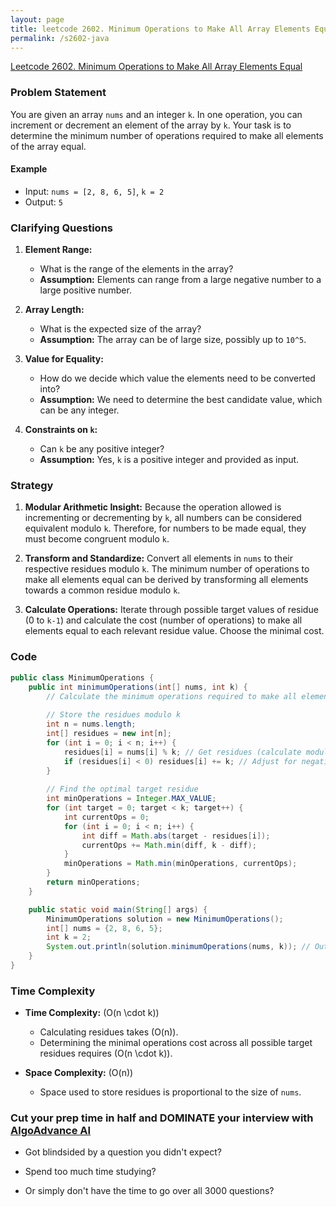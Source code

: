 ```yaml
---
layout: page
title: leetcode 2602. Minimum Operations to Make All Array Elements Equal
permalink: /s2602-java
---
```

[Leetcode 2602. Minimum Operations to Make All Array Elements Equal](https://algoadvance.github.io/algoadvance/l2602)
### Problem Statement
You are given an array `nums` and an integer `k`. In one operation, you can increment or decrement an element of the array by `k`. Your task is to determine the minimum number of operations required to make all elements of the array equal.

#### Example
- Input: `nums = [2, 8, 6, 5]`, `k = 2`
- Output: `5`

### Clarifying Questions
1. **Element Range:**
   - What is the range of the elements in the array?
   - **Assumption:** Elements can range from a large negative number to a large positive number.

2. **Array Length:**
   - What is the expected size of the array?
   - **Assumption:** The array can be of large size, possibly up to `10^5`.

3. **Value for Equality:**
   - How do we decide which value the elements need to be converted into?
   - **Assumption:** We need to determine the best candidate value, which can be any integer.

4. **Constraints on `k`:**
   - Can `k` be any positive integer?
   - **Assumption:** Yes, `k` is a positive integer and provided as input.

### Strategy
1. **Modular Arithmetic Insight:** Because the operation allowed is incrementing or decrementing by `k`, all numbers can be considered equivalent modulo `k`. Therefore, for numbers to be made equal, they must become congruent modulo `k`.

2. **Transform and Standardize:** Convert all elements in `nums` to their respective residues modulo `k`. The minimum number of operations to make all elements equal can be derived by transforming all elements towards a common residue modulo `k`.

3. **Calculate Operations:** Iterate through possible target values of residue (0 to `k-1`) and calculate the cost (number of operations) to make all elements equal to each relevant residue value. Choose the minimal cost.

### Code
```java
public class MinimumOperations {
    public int minimumOperations(int[] nums, int k) {
        // Calculate the minimum operations required to make all elements equal
        
        // Store the residues modulo k
        int n = nums.length;
        int[] residues = new int[n];
        for (int i = 0; i < n; i++) {
            residues[i] = nums[i] % k; // Get residues (calculate modulo k)
            if (residues[i] < 0) residues[i] += k; // Adjust for negative numbers
        }
        
        // Find the optimal target residue
        int minOperations = Integer.MAX_VALUE;
        for (int target = 0; target < k; target++) {
            int currentOps = 0;
            for (int i = 0; i < n; i++) {
                int diff = Math.abs(target - residues[i]);
                currentOps += Math.min(diff, k - diff);
            }
            minOperations = Math.min(minOperations, currentOps);
        }
        return minOperations;
    }

    public static void main(String[] args) {
        MinimumOperations solution = new MinimumOperations();
        int[] nums = {2, 8, 6, 5};
        int k = 2;
        System.out.println(solution.minimumOperations(nums, k)); // Output: 5
    }
}
```

### Time Complexity
- **Time Complexity:** \(O(n \cdot k)\)
    - Calculating residues takes \(O(n)\).
    - Determining the minimal operations cost across all possible target residues requires \(O(n \cdot k)\).

- **Space Complexity:** \(O(n)\)
    - Space used to store residues is proportional to the size of `nums`.


### Cut your prep time in half and DOMINATE your interview with [AlgoAdvance AI](https://algoAdvance.com)

- Got blindsided by a question you didn't expect?

- Spend too much time studying?

- Or simply don't have the time to go over all 3000 questions?

